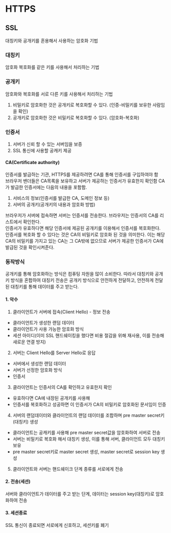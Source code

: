 # HTTPS

## SSL
대칭키와 공개키를 혼용해서 사용하는 암호화 기법

### 대칭키
암호화 복호화를 같은 키를 사용해서 처리하는 기법

### 공개키
암호화와 복호화를 서로 다른 키를 사용해서 처리하는 기법
1. 비밀키로 암호화한 것은 공개키로 복호화할 수 있다. (인증-비밀키를 보유한 사람임을 확인)
2. 공개키로 암호화한 것은 비밀키로 복호화할 수 있다. (암호화-복호화)

### 인증서
1. 서버가 신뢰 할 수 있는 서버임을 보증
2. SSL 통신에 사용할 공캐키 제공

#### CA(Certificate authority)
인증서를 발급하는 기관, HTTPS를 제공하려면 CA를 통해 인증서를 구입하여야 함  
브라우저 밴더들은 CA목록을 보유하고 서버가 제공하는 인증서가 유효한지 확인함
CA가 발급한 인증서에는 다음의 내용을 포함함.  
1. 서비스의 정보(인증서를 발급한 CA, 도메인 정보 등)
2. 서버의 공개키(공개키의 내용과 암호화 방법)

브라우저가 서버에 접속하면 서버는 인증서를 전송한다. 브라우저는 인증서의 CA를 리스트에서 확인한다.    
인증서가 유효하다면 해당 인증서에 제공된 공개키를 이용해서 인증서를 복호화한다.    
인증서를 복호화 할 수 있다는 것은 CA의 비밀키로 암호화 된 것을 의미한다.
이는 해당 CA의 비밀키를 가지고 있는 CA는 그 CA밖에 없으므로 서버가 제공한 인증서가 CA에 발급된 것을 확인시켜준다.

### 동작방식
공개키를 통해 암호화하는 방식은 컴퓨팅 자원을 많이 소비한다. 따라서 대칭키와 공개키 방식을 혼합하여
대칭키 전송은 공개키 방식으로 안전하게 전달하고, 안전하게 전달된 대칭키를 통해 데이터를 주고 받는다.

#### 1. 악수
1. 클라이언트가 서버에 접속(Client Hello) - 정보 전송
- 클라이언트가 생성한 랜덤 데이터 
- 클라이언트가 사용 가능한 암호화 방식
- 세션 아이디(이미 SSL 핸드쉐이킹을 했다면 비용 절감을 위해 재사용, 이를 전송해 새로운 연결 방지)

2. 서버는 Client Hello를 Server Hello로 응답
- 서버에서 생성한 랜덤 데이터
- 서버가 선정한 암호화 방식
- 인증서

3. 클라이언트는 인증서의 CA를 확인하고 유효한지 확인 
- 유효하다면 CA에 내장된 공개키를 사용해
- 인증서를 복호화하고 성공하면 이 인증서가 CA의 비밀키로 암호화된 문서임이 인증

4. 서버의 랜덤데이터와 클라이언트의 랜덤 데이터를 조합하며 pre master secret키(대칭키) 생성
- 클라이언트는 공캐키를 사용해 pre master secret값을 암호화하여 서버로 전송
- 서버는 비밀키로 복호화 해서 대칭키 생성, 이를 통해 서버, 클라이언트 모두 대칭키 보유
- pre master secret키로 master secret 생성, master secret로 session key 생성

5. 클라이언트와 서버는 핸드쉐이크 단계 종류를 서로에게 전송

#### 2. 전송(세션)
서버와 클라이언트가 데이터를 주고 받는 단계, 데이터는 session key(대칭키)로 암호화하여 전송

#### 3. 세션종료
SSL 통신이 종료되면 서로에게 신호하고, 세션키를 폐기